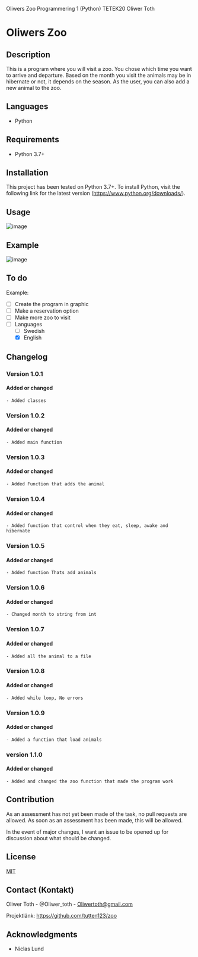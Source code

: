 Oliwers Zoo
Programmering 1 (Python) TETEK20
Oliwer Toth

# Oliwers Zoo

## Description

This is a program where you will visit a zoo. You chose which time you want to arrive and departure. Based on the month you visit the animals may be in hibernate or not, it depends on the season. As the user, you can also add a new animal to the zoo. 

## Languages

- Python


## Requirements

- Python 3.7+


## Installation

This project has been tested on Python 3.7+. To install Python, visit the following link for the latest version (https://www.python.org/downloads/).


## Usage

![image](https://user-images.githubusercontent.com/96169663/169514244-9ca5ebc0-9ae8-44ca-b751-9ef6381236d5.png)


## Example

![image](https://user-images.githubusercontent.com/96169663/169514881-a2d9acc9-d681-43e9-99c9-b45d6cae5235.png)


## To do

Example:

- [ ] Create the program in graphic
- [ ] Make a reservation option
- [ ] Make more zoo to visit
- [ ] Languages
    - [ ] Swedish
    - [X] English

## Changelog

### Version 1.0.1

#### Added or changed

    - Added classes

### Version 1.0.2

#### Added or changed

    - Added main function

### Version 1.0.3

#### Added or changed

    - Added Function that adds the animal

### Version 1.0.4

#### Added or changed

    - Added function that control when they eat, sleep, awake and hibernate

### Version 1.0.5

#### Added or changed

    - Added function Thats add animals

### Version 1.0.6

#### Added or changed

    - Changed month to string from int

### Version 1.0.7

#### Added or changed

    - Added all the animal to a file

### Version 1.0.8

#### Added or changed

    - Added while loop, No errors

### Version 1.0.9

#### Added or changed

    - Added a function that load animals

### version 1.1.0

#### Added or changed

    - Added and changed the zoo function that made the program work

## Contribution

As an assessment has not yet been made of the task, no pull requests are allowed. As soon as an assessment has been made, this will be allowed.

In the event of major changes, I want an issue to be opened up for discussion about what should be changed.

## License

[MIT](https://choosealicense.com/licenses/mit/)

## Contact (Kontakt)

Oliwer Toth - @Oliwer_toth - Oliwertoth@gmail.com

Projektlänk: https://github.com/tutten123/zoo

## Acknowledgments

- Niclas Lund
